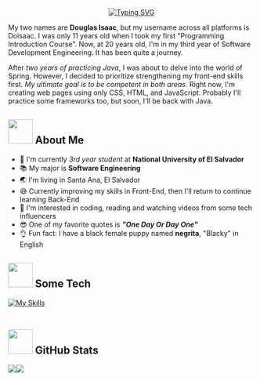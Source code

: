 <!-- HEADING -->
<div>
  
  <div align="center">
   <a href="https://git.io/typing-svg"><img src="https://readme-typing-svg.demolab.com?font=Architects+Daughter&size=50&pause=1000&color=38C2FF&random=false&width=850&height=80&lines=%C2%A1Hey+There%F0%9F%91%8B!+I'm+Douglas+Barrera;Welcome+To+My+GitHub+Profile" alt="Typing SVG" /></a>
  </div>

  <p style="text-wrap:pretty">
    My two names are <strong>Douglas Isaac</strong>, but my username across all platforms is Doisaac. I was only 11 years old when I took my first 
    "Programming Introduction Course". Now, at 20 years old, I'm in my third year of Software Development Engineering. It has been quite a journey. 
  </p>

  <p>
    After <em>two years of practicing Java</em>, I was about to delve into the world of Spring. However, I decided to prioritize strengthening my front-end 
    skills first. <em>My ultimate goal is to be competent in both areas.</em> Right now, I'm creating web pages using only CSS, HTML,   
    and JavaScript. Probably I'll practice some frameworks too, but soon, I'll be back with Java.
  </p>
  
</div> 

 <!-- ABOUT ME SECTION -->
## <img src="https://raw.githubusercontent.com/nixin72/nixin72/master/wave.gif" width="50px"></img> About Me 

- :school: I'm currently *3rd year student* at **National University of El Salvador** 
- :books: My major is **Software Engineering**
- :earth_asia: I'm living in Santa Ana, El Salvador
- :sweat_smile: Currently improving my skills in Front-End, then I'll return to continue learning Back-End
- :monocle_face: I'm interested in coding, reading and watching videos from some tech influencers
- :sunglasses: One of my favorite quotes is ***"One Day Or Day One"*** 
- :ok_hand: Fun fact: I have a black female puppy named **negrita**, "Blacky" in English

<!-- TECH SECTION -->
## <img src="https://media2.giphy.com/media/QssGEmpkyEOhBCb7e1/giphy.gif?cid=ecf05e47a0n3gi1bfqntqmob8g9aid1oyj2wr3ds3mg700bl&rid=giphy.gif" width="50px"> Some Tech

[![My Skills](https://skillicons.dev/icons?i=java,js,mysql,postgres,bash,python,django,html,css,bootstrap)](https://skillicons.dev)
<br><br>


<!-- STATS -->
## <img src="https://media0.giphy.com/media/cNZqrH5IzOG0xrlWks/giphy.gif?cid=ecf05e47map255q427en9uprqc1sb0unjq5k4fnqg5pmhhs4&rid=giphy.gif&ct=s" width="50px"> GitHub Stats

<div style="display:flex; align-items:center;">
 <img src="https://github-readme-stats.vercel.app/api?username=Doisaac&theme=radical&show_icons=true" />
 <img src="https://github-readme-stats.vercel.app/api/top-langs/?username=Doisaac&layout=compact&theme=radical" />
</div>
